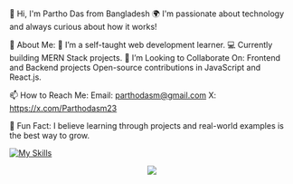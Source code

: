 👋 Hi, I'm Partho Das from Bangladesh
🌍 I'm passionate about technology and always curious about how it works!

🚀 About Me:
🔭 I’m a self-taught web development learner.
💻 Currently building MERN Stack projects.
🤝 I’m Looking to Collaborate On:
Frontend and Backend projects
Open-source contributions in JavaScript and React.js.

📫 How to Reach Me:
Email: parthodasm@gmail.com
X: https://x.com/Parthodasm23

🧩 Fun Fact:
I believe learning through projects and real-world examples is the best way to grow.

[![My Skills](https://skillicons.dev/icons?i=html,css,js,react,nodejs,mongodb)](https://skillicons.dev)

<p align="center">
 <img src="https://gh-readme-profile.vercel.app/api?username=parthodas23&theme=tokyonight" /> </p>
 
